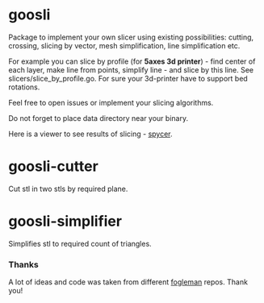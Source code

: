 # goosli
Package to implement your own slicer using existing possibilities: cutting, crossing, 
slicing by vector, mesh simplification, line simplification etc.

For example you can slice by profile (for <b>5axes 3d printer</b>) - find center of 
each layer, make line from points, simplify line - and slice by this line. 
See slicers/slice_by_profile.go. For sure your 3d-printer have to support bed rotations.

Feel free to open issues or implement your slicing algorithms.

Do not forget to place data directory near your binary. 

Here is a viewer to see results of slicing - [spycer](https://github.com/l1va/spycer).

# goosli-cutter
Cut stl in two stls by required plane.

# goosli-simplifier
Simplifies stl to required count of triangles.

### Thanks
A lot of ideas and code was taken from different [fogleman](https://github.com/fogleman) 
repos. Thank you!
